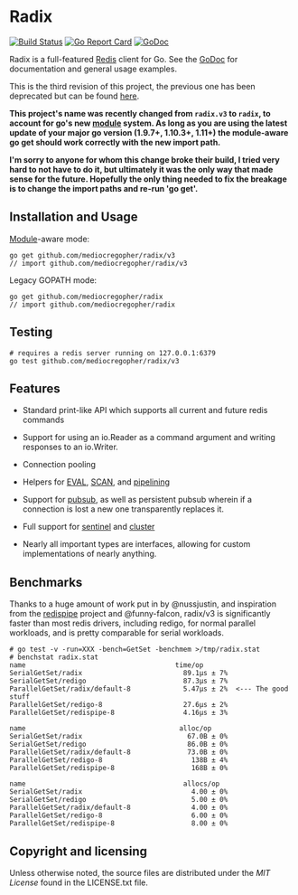 # Radix

[![Build Status](https://travis-ci.org/mediocregopher/radix.svg)](https://travis-ci.org/mediocregopher/radix)
[![Go Report Card](https://goreportcard.com/badge/github.com/mediocregopher/radix/v3)](https://goreportcard.com/report/github.com/mediocregopher/radix/v3)
[![GoDoc](https://godoc.org/github.com/mediocregopher/radix?status.svg)][godoc]

Radix is a full-featured [Redis][redis] client for Go. See the [GoDoc][godoc]
for documentation and general usage examples.

This is the third revision of this project, the previous one has been deprecated
but can be found [here](https://github.com/mediocregopher/radix.v2).

**This project's name was recently changed from `radix.v3` to `radix`, to
account for go's new [module][module] system. As long as you are using the
latest update of your major go version (1.9.7+, 1.10.3+, 1.11+) the module-aware
go get should work correctly with the new import path.**

**I'm sorry to anyone for whom this change broke their build, I tried very hard
to not have to do it, but ultimately it was the only way that made sense for the
future. Hopefully the only thing needed to fix the breakage is to change the
import paths and re-run 'go get'.**

## Installation and Usage

[Module][module]-aware mode:

    go get github.com/mediocregopher/radix/v3
    // import github.com/mediocregopher/radix/v3

Legacy GOPATH mode:

    go get github.com/mediocregopher/radix
    // import github.com/mediocregopher/radix

## Testing

    # requires a redis server running on 127.0.0.1:6379
    go test github.com/mediocregopher/radix/v3

## Features

* Standard print-like API which supports all current and future redis commands

* Support for using an io.Reader as a command argument and writing responses to
  an io.Writer.

* Connection pooling

* Helpers for [EVAL][eval], [SCAN][scan], and [pipelining][pipelining]

* Support for [pubsub][pubsub], as well as persistent pubsub wherein if a
  connection is lost a new one transparently replaces it.

* Full support for [sentinel][sentinel] and [cluster][cluster]

* Nearly all important types are interfaces, allowing for custom implementations
  of nearly anything.

## Benchmarks

Thanks to a huge amount of work put in by @nussjustin, and inspiration from the
[redispipe][redispipe] project and @funny-falcon, radix/v3 is significantly
faster than most redis drivers, including redigo, for normal parallel workloads,
and is pretty comparable for serial workloads.


```
# go test -v -run=XXX -bench=GetSet -benchmem >/tmp/radix.stat
# benchstat radix.stat
name                                     time/op
SerialGetSet/radix                         89.1µs ± 7%
SerialGetSet/redigo                        87.3µs ± 7%
ParallelGetSet/radix/default-8             5.47µs ± 2%  <--- The good stuff
ParallelGetSet/redigo-8                    27.6µs ± 2%
ParallelGetSet/redispipe-8                 4.16µs ± 3%

name                                      alloc/op
SerialGetSet/radix                          67.0B ± 0%
SerialGetSet/redigo                         86.0B ± 0%
ParallelGetSet/radix/default-8              73.0B ± 0%
ParallelGetSet/redigo-8                      138B ± 4%
ParallelGetSet/redispipe-8                   168B ± 0%

name                                       allocs/op
SerialGetSet/radix                           4.00 ± 0%
SerialGetSet/redigo                          5.00 ± 0%
ParallelGetSet/radix/default-8               4.00 ± 0%
ParallelGetSet/redigo-8                      6.00 ± 0%
ParallelGetSet/redispipe-8                   8.00 ± 0%
```

## Copyright and licensing

Unless otherwise noted, the source files are distributed under the *MIT License*
found in the LICENSE.txt file.

[redis]: http://redis.io
[godoc]: https://godoc.org/github.com/mediocregopher/radix
[eval]: https://redis.io/commands/eval
[scan]: https://redis.io/commands/scan
[pipelining]: https://redis.io/topics/pipelining
[pubsub]: https://redis.io/topics/pubsub
[sentinel]: http://redis.io/topics/sentinel
[cluster]: http://redis.io/topics/cluster-spec
[module]: https://github.com/golang/go/wiki/Modules
[redispipe]: https://github.com/joomcode/redispipe

